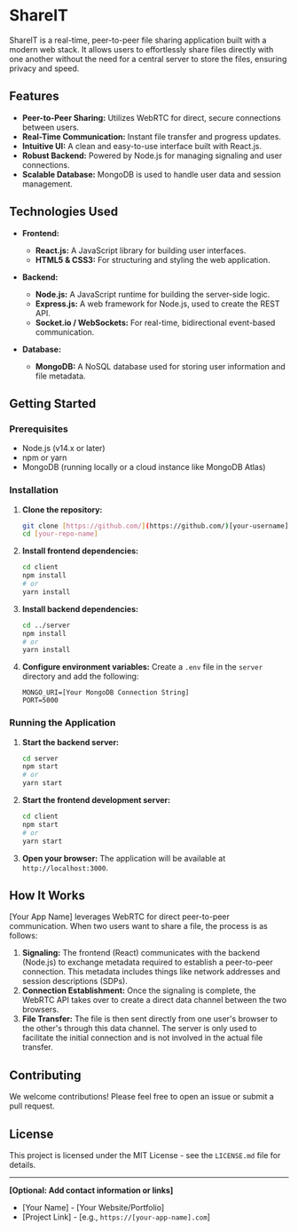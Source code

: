 # ShareIT

ShareIT is a real-time, peer-to-peer file sharing application built with a modern web stack. It allows users to effortlessly share files directly with one another without the need for a central server to store the files, ensuring privacy and speed.

## Features

- **Peer-to-Peer Sharing:** Utilizes WebRTC for direct, secure connections between users.
- **Real-Time Communication:** Instant file transfer and progress updates.
- **Intuitive UI:** A clean and easy-to-use interface built with React.js.
- **Robust Backend:** Powered by Node.js for managing signaling and user connections.
- **Scalable Database:** MongoDB is used to handle user data and session management.

## Technologies Used

- **Frontend:**
  - **React.js:** A JavaScript library for building user interfaces.
  - **HTML5 & CSS3:** For structuring and styling the web application.

- **Backend:**
  - **Node.js:** A JavaScript runtime for building the server-side logic.
  - **Express.js:** A web framework for Node.js, used to create the REST API.
  - **Socket.io / WebSockets:** For real-time, bidirectional event-based communication.

- **Database:**
  - **MongoDB:** A NoSQL database used for storing user information and file metadata.

## Getting Started

### Prerequisites

- Node.js (v14.x or later)
- npm or yarn
- MongoDB (running locally or a cloud instance like MongoDB Atlas)

### Installation

1.  **Clone the repository:**
    ```bash
    git clone [https://github.com/](https://github.com/)[your-username]/[your-repo-name].git
    cd [your-repo-name]
    ```

2.  **Install frontend dependencies:**
    ```bash
    cd client
    npm install
    # or
    yarn install
    ```

3.  **Install backend dependencies:**
    ```bash
    cd ../server
    npm install
    # or
    yarn install
    ```

4.  **Configure environment variables:**
    Create a `.env` file in the `server` directory and add the following:
    ```
    MONGO_URI=[Your MongoDB Connection String]
    PORT=5000
    ```

### Running the Application

1.  **Start the backend server:**
    ```bash
    cd server
    npm start
    # or
    yarn start
    ```

2.  **Start the frontend development server:**
    ```bash
    cd client
    npm start
    # or
    yarn start
    ```

3.  **Open your browser:**
    The application will be available at `http://localhost:3000`.

## How It Works

[Your App Name] leverages WebRTC for direct peer-to-peer communication. When two users want to share a file, the process is as follows:

1.  **Signaling:** The frontend (React) communicates with the backend (Node.js) to exchange metadata required to establish a peer-to-peer connection. This metadata includes things like network addresses and session descriptions (SDPs).
2.  **Connection Establishment:** Once the signaling is complete, the WebRTC API takes over to create a direct data channel between the two browsers.
3.  **File Transfer:** The file is then sent directly from one user's browser to the other's through this data channel. The server is only used to facilitate the initial connection and is not involved in the actual file transfer.

## Contributing

We welcome contributions! Please feel free to open an issue or submit a pull request.

## License

This project is licensed under the MIT License - see the `LICENSE.md` file for details.

---

**[Optional: Add contact information or links]**
- [Your Name] - [Your Website/Portfolio]
- [Project Link] - [e.g., `https://[your-app-name].com`]
